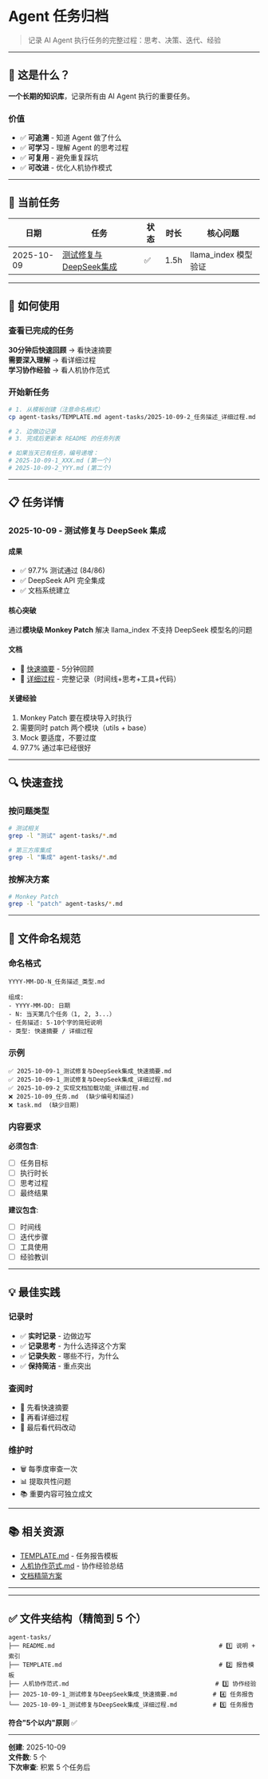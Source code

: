 # Agent 任务归档

> 记录 AI Agent 执行任务的完整过程：思考、决策、迭代、经验

---

## 🎯 这是什么？

**一个长期的知识库**，记录所有由 AI Agent 执行的重要任务。

### 价值
- ✅ **可追溯** - 知道 Agent 做了什么
- ✅ **可学习** - 理解 Agent 的思考过程  
- ✅ **可复用** - 避免重复踩坑
- ✅ **可改进** - 优化人机协作模式

---

## 📂 当前任务

| 日期 | 任务 | 状态 | 时长 | 核心问题 |
|------|------|------|------|---------|
| 2025-10-09 | [测试修复与DeepSeek集成](#2025-10-09) | ✅ | 1.5h | llama_index 模型验证 |

---

## 📖 如何使用

### 查看已完成的任务

**30分钟后快速回顾** → 看快速摘要  
**需要深入理解** → 看详细过程  
**学习协作经验** → 看人机协作范式

### 开始新任务

```bash
# 1. 从模板创建（注意命名格式）
cp agent-tasks/TEMPLATE.md agent-tasks/2025-10-09-2_任务描述_详细过程.md

# 2. 边做边记录
# 3. 完成后更新本 README 的任务列表

# 如果当天已有任务，编号递增：
# 2025-10-09-1_XXX.md (第一个)
# 2025-10-09-2_YYY.md (第二个)
```

---

## 📋 任务详情

### 2025-10-09 - 测试修复与 DeepSeek 集成

#### 成果
- ✅ 97.7% 测试通过 (84/86)
- ✅ DeepSeek API 完全集成
- ✅ 文档系统建立

#### 核心突破
通过**模块级 Monkey Patch** 解决 llama_index 不支持 DeepSeek 模型名的问题

#### 文档
- 📄 [快速摘要](./2025-10-09-1_测试修复与DeepSeek集成_快速摘要.md) - 5分钟回顾
- 📄 [详细过程](./2025-10-09-1_测试修复与DeepSeek集成_详细过程.md) - 完整记录（时间线+思考+工具+代码）

#### 关键经验
1. Monkey Patch 要在模块导入时执行
2. 需要同时 patch 两个模块（utils + base）
3. Mock 要适度，不要过度
4. 97.7% 通过率已经很好

---

## 🔍 快速查找

### 按问题类型
```bash
# 测试相关
grep -l "测试" agent-tasks/*.md

# 第三方库集成
grep -l "集成" agent-tasks/*.md
```

### 按解决方案
```bash
# Monkey Patch
grep -l "patch" agent-tasks/*.md
```

---

## 📝 文件命名规范

### 命名格式
```
YYYY-MM-DD-N_任务描述_类型.md

组成:
- YYYY-MM-DD: 日期
- N: 当天第几个任务（1, 2, 3...）
- 任务描述: 5-10个字的简短说明
- 类型: 快速摘要 / 详细过程
```

### 示例
```
✅ 2025-10-09-1_测试修复与DeepSeek集成_快速摘要.md
✅ 2025-10-09-1_测试修复与DeepSeek集成_详细过程.md
✅ 2025-10-09-2_实现文档加载功能_详细过程.md
❌ 2025-10-09_任务.md  (缺少编号和描述)
❌ task.md  (缺少日期)
```

### 内容要求

**必须包含**:
- [ ] 任务目标
- [ ] 执行时长
- [ ] 思考过程
- [ ] 最终结果

**建议包含**:
- [ ] 时间线
- [ ] 迭代步骤
- [ ] 工具使用
- [ ] 经验教训

---

## 💡 最佳实践

### 记录时
- ✅ **实时记录** - 边做边写
- ✅ **记录思考** - 为什么选择这个方案
- ✅ **记录失败** - 哪些不行，为什么
- ✅ **保持简洁** - 重点突出

### 查阅时
- 📖 先看快速摘要
- 📖 再看详细过程
- 📖 最后看代码改动

### 维护时
- 🗑️ 每季度审查一次
- 📊 提取共性问题
- 📚 重要内容可独立成文

---

## 📚 相关资源

- [TEMPLATE.md](./TEMPLATE.md) - 任务报告模板
- [人机协作范式.md](./人机协作范式.md) - 协作经验总结
- [文档精简方案](../docs/DOC_REFACTOR_PLAN.md)

---

---

## ✅ 文件夹结构（精简到 5 个）

```
agent-tasks/
├── README.md                                              # 1️⃣ 说明 + 索引
├── TEMPLATE.md                                            # 2️⃣ 报告模板
├── 人机协作范式.md                                         # 3️⃣ 协作经验
├── 2025-10-09-1_测试修复与DeepSeek集成_快速摘要.md          # 4️⃣ 任务报告
└── 2025-10-09-1_测试修复与DeepSeek集成_详细过程.md          # 5️⃣ 任务报告
```

**符合"5个以内"原则** ✅

---

**创建**: 2025-10-09  
**文件数**: 5 个  
**下次审查**: 积累 5 个任务后
